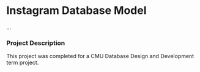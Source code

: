 # Instagram Database Model
...

### Project Description
This project was completed for a CMU Database Design and Development term project. 


